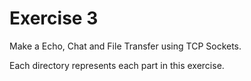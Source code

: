 # Exercise 3

Make a Echo, Chat and File Transfer using TCP Sockets.

Each directory represents each part in this exercise.


